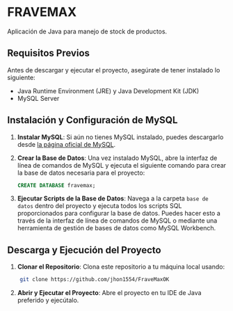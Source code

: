 # FRAVEMAX

Aplicación de Java para manejo de stock de productos. 

## Requisitos Previos

Antes de descargar y ejecutar el proyecto, asegúrate de tener instalado lo siguiente:

- Java Runtime Environment (JRE) y Java Development Kit (JDK)
- MySQL Server

## Instalación y Configuración de MySQL

1. **Instalar MySQL**: Si aún no tienes MySQL instalado, puedes descargarlo desde [la página oficial de MySQL](https://dev.mysql.com/downloads/mysql/).

2. **Crear la Base de Datos**: Una vez instalado MySQL, abre la interfaz de línea de comandos de MySQL y ejecuta el siguiente comando para crear la base de datos necesaria para el proyecto:

   ```sql
   CREATE DATABASE fravemax;
   ```
3. **Ejecutar Scripts de la Base de Datos**: Navega a la carpeta `base de datos` dentro del proyecto y ejecuta todos los scripts SQL proporcionados para configurar la base de datos. Puedes hacer esto a través de la interfaz de línea de comandos de MySQL o mediante una herramienta de gestión de bases de datos como MySQL Workbench.

## Descarga y Ejecución del Proyecto

1. **Clonar el Repositorio**: Clona este repositorio a tu máquina local usando:
```bash
    git clone https://github.com/jhon1554/FraveMaxOK
```

2. **Abrir y Ejecutar el Proyecto**: Abre el proyecto en tu IDE de Java preferido y ejecútalo.

